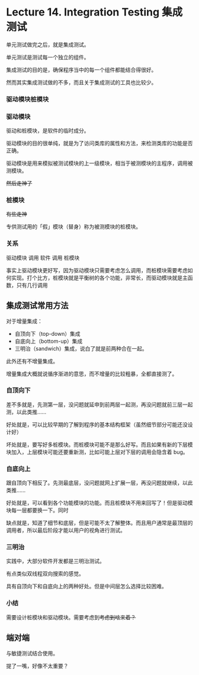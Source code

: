 # Lecture 14. Integration Testing 集成测试

单元测试做完之后，就是集成测试。

单元测试是测试每一个独立的组件。

集成测试的目的是，确保程序当中的每一个组件都能结合得很好。

然而其实集成测试做的不多，而且关于集成测试的工具也比较少。

### 驱动模块桩模块

### 驱动模块

驱动和桩模块，是软件的临时成分。

驱动模块的目的很单纯，就是为了访问类库的属性和方法，来检测类库的功能是否正确。

驱动模块是用来模拟被测试模块的上一级模块，相当于被测模块的主程序，调用被测模块。

~~然后走神了~~

### 桩模块

~~有些走神~~

专供测试用的「假」模块（替身）称为被测模块的桩模块。

### 关系

驱动模块 调用 软件 调用 桩模块

事实上驱动模块更好写，因为驱动模块只需要考虑怎么调用，而桩模块需要考虑如何实现。打个比方，桩模块就是平衡树的各个功能，非常长，而驱动模块就是主函数，只有几行调用

## 集成测试常用方法

对于增量集成：

- 自顶向下（top-down）集成
- 自底向上（bottom-up）集成
- 三明治（sandwich）集成，说白了就是前两种合在一起。

此外还有不增量集成。

增量集成大概就说循序渐进的意思，而不增量的比较粗暴，全都直接测了。

### 自顶向下

差不多就是，先测第一层，没问题就延申到前两层一起测，再没问题就前三层一起测，以此类推……

好处就是，可以比较早期的了解到程序的基本结构框架（虽然细节部分可能还没设计好）

坏处就是，要写好多桩模块。而桩模块可能不是那么好写。而且如果有新的下层模块加入，上层模块可能还要重新测，比如可能上层对下层的调用会隐含着 bug。

### 自底向上

跟自顶向下相反了。先测最底层，没问题就网上扩展一层，再没问题就继续，以此类推……

好处就是，可以看到各个功能模块的功能。而且桩模块不用来回写了！但是驱动模块每一层都要换一下。同时

缺点就是，知道了细节和底层，但是可能不太了解整体。而且用户通常是最顶层的调用者，所以最后阶段才能以用户的视角进行测试。

### 三明治

实践中，大部分软件开发都是三明治测试。

有点类似双线程双向搜索的感觉。

具有自顶向下和自底向上的两种好处。但是中间层怎么选择比较困难。

### 小结

需要设计桩模块和驱动模块。需要考虑到~~考虑到啥来着？~~

## 端对端

与敏捷测试结合使用。

提了一嘴，好像不太重要？
